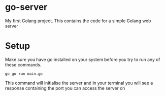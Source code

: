 # go-server
My first Golang project. This contains the code for a simple Golang web server

# Setup
Make sure you have go installed on your system before you try to run any of these commands.

``go
go run main.go
``

This command will initialise the server and in your terminal you will see a response containing the port you can access the server on
